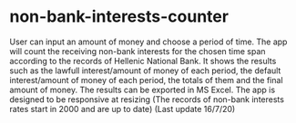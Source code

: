 # non-bank-interests-counter
User can input an amount of money and choose a period of time.
The app will count the receiving non-bank interests for the chosen time span according to the records of Hellenic National Bank.
It shows the results such as the lawfull interest/amount of money of each period, the default interest/amount of money of each period, the totals of them and the final amount of money.
The results can be exported in MS Excel.
The app is designed to be responsive at resizing 
(The records of non-bank interests rates start in 2000 and are up to date)
(Last update 16/7/20)

